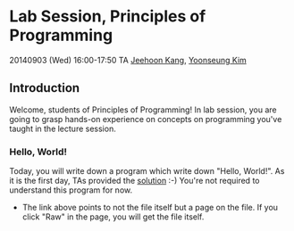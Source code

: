 # Lab Session, Principles of Programming #

20140903 (Wed) 16:00-17:50
TA [Jeehoon Kang](http://sf.snu.ac.kr/jeehoon.kang), [Yoonseung Kim](http://ropas.snu.ac.kr/~yskim)

## Introduction ##

Welcome, students of Principles of Programming! In lab session, you are going to grasp hands-on experience on concepts on programming you've taught in the lecture session.

### Hello, World! ###

Today, you will write down a program which write down "Hello, World!". As it is the first day, TAs provided the [solution](helloWorld.rkt) :-) You're not required to understand this program for now.

* The link above points to not the file itself but a page on the file. If you click "Raw" in the page, you will get the file itself.
